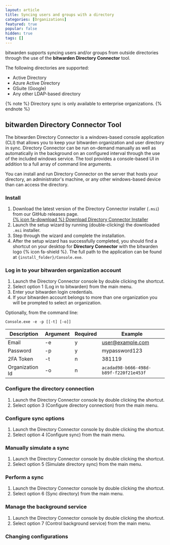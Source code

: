 ```yaml
---
layout: article
title: Syncing users and groups with a directory
categories: [Organizations]
featured: true
popular: false
hidden: true
tags: []
---
```


bitwarden supports syncing users and/or groups from outside directories through the use of the **bitwarden Directory Connector** tool.

The following directories are supported:

- Active Directory
- Azure Active Directory
- GSuite (Google)
- Any other LDAP-based directory

{% note %}
Directory sync is only available to enterprise organizations.
{% endnote %}

## bitwarden Directory Connector Tool

The bitwarden Directory Connector is a windows-based console application (CLI) that allows you to keep your bitwarden organization and user directory in sync. Directory Connector can be run on-demand manually as well as automatically in the background on an configured interval through the use of the included windows service. The tool provides a console-based UI in addition to a full array of command line arguments.

You can install and run Directory Connector on the server that hosts your directory, an administrator's machine, or any other windows-based device than can access the directory.

### Install

1. Download the latest version of the Directory Connector installer (`.msi`) from our GitHub releases page.
   <br />
   [{% icon fa-download %} Download Directory Connector Installer](https://github.com/bitwarden/directory-connector/releases)
2. Launch the setup wizard by running (double-clicking) the downloaded `.msi` installer.
3. Step through the wizard and complete the installation.
4. After the setup wizard has successfully completed, you should find a shortcut on your desktop for **Directory Connector** with the bitwarden logo {% icon fa-shield %}. The full path to the application can be found at `{install_folder}/Console.exe`.

### Log in to your bitwarden organization account

1. Launch the Directory Connector console by double clicking the shortcut.
2. Select option 1 (Log in to bitwarden) from the main menu.
3. Enter your bitwarden login credentials.
4. If your bitwarden account belongs to more than one organization you will be prompted to select an organization.

Optionally, from the command line:

```
Console.exe -e -p [[-t] [-o]]
```

| Description     | Argument | Required | Example                                |
|-----------------|----------|----------|----------------------------------------|
| Email           | -e       | y        | user@example.com                       |
| Password        | -p       | y        | mypassword123                          |
| 2FA Token       | -t       | n        | 381119                                 |
| Organization Id | -o       | n        | `acadad98-b666-498d-b89f-f220f21e453f` |


### Configure the directory connection

1. Launch the Directory Connector console by double clicking the shortcut. 
2. Select option 3 (Configure directory connection) from the main menu.

### Configure sync options

1. Launch the Directory Connector console by double clicking the shortcut.
2. Select option 4 (Configure sync) from the main menu.

### Manually simulate a sync

1. Launch the Directory Connector console by double clicking the shortcut.
2. Select option 5 (Simulate directory sync) from the main menu.

### Perform a sync

1. Launch the Directory Connector console by double clicking the shortcut.
2. Select option 6 (Sync directory) from the main menu.

### Manage the background service

1. Launch the Directory Connector console by double clicking the shortcut.
2. Select option 7 (Control background service) from the main menu.

### Changing configurations

